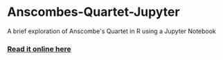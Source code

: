 # Anscombes-Quartet-Jupyter

A brief exploration of Anscombe's Quartet in R using a Jupyter Notebook

### [Read it online here](http://nbviewer.ipython.org/urls/https://raw.githubusercontent.com/MarkPratley/Anscombes-Quartet-Jupyter/master/Anscombes_Quartet-Jupyter.ipynb)